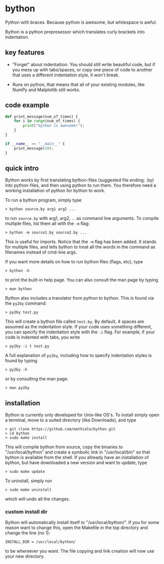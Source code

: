 # bython
Python with braces. Because python is awesome, but whitespace is awful.

Bython is a python preprosessor which translates curly brackets into indentation.



## key features
 * "Forget" about indentaition. You should still write beautiful code, but if you mess up with tabs/spaces, or copy one piece of code to another that uses a different indentation style, it won't break.

 * Runs on python, that means that all of your existing modules, like NumPy and Matplotlib still works.


## code example
```python
def print_message(num_of_times) {
    for i in range(num_of_times) {
        print("bython is awesome!");
    }
}

if __name__ == "__main__" {
    print_message(10);
}
```



## quick intro
Bython works by first translating bython-files (suggested file ending: .by) into python-files, and then using python to run them. You therefore need a working installation of python for bython to work.


To run a bython program, simply type

	> bython source.by arg1 arg2 ...

to run `source.by` with arg1, arg2, ... as command line arguments. To compile multiple files, list them all with the `-m` flag:

	> bython -m source1.by source2.by ...

This is useful for imports. Notice that the `-m` flag has been added. It stands for multiple files, and tells bython to treat all the words in the command as filenames instead of cmd-line args.


If you want more details on how to run bython files (flags, etc), type

	> bython -h

to print the built-in help page. You can also consult the man page by typing

	> man bython

Bython also includes a translator from python to bython. This is found via the `py2by` command:

	> py2by test.py

This will create a bython file called `test.by`. By default, 4 spaces are assumed as the indentation style. If your code uses something different, you can specify the indentation style with the `-i` flag. For example, if your code is indented with tabs, you write

	> py2by -i t test.py

A full explanation of `py2by`, including how to specify indentation styles is found by typing

	> py2by -h

or by consulting the man page:

	> man py2by


## installation
Bython is currently only developed for Unix-like OS's. To install simply open a terminal, move to a suited directory (like Downloads), and type
	
	> git clone https://github.com/mathialo/bython.git
	> cd bython
	> sudo make install

This will compile bython from source, copy the binaries to "/usr/local/bython" and create a symbolic link in "/usr/local/bin" so that bython is available from the shell. If you allready have an installation of bython, but have downloaded a new version and want to update, type

	> sudo make update

To uninstall, simply run 

	> sudo make uninstall

which will undo all the changes.


### custom install dir
Bython will automatically install itself to "/usr/local/bython/". If you for some reason want to change this, open the Makefile in the top directory and change the line (no 1):
``` 
INSTALL_DIR = /usr/local/bython/
```
to be whereever you want. The file copying and link creation will now use your new directory.


